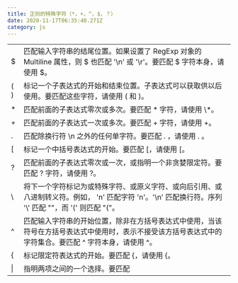 ```yaml
---
title: 正则的特殊字符（*，+，^，$，？）
date: 2020-11-17T06:35:40.271Z
category: js
---
```

<!--StartFragment-->

|     |                                                                                               |
| --- | --------------------------------------------------------------------------------------------- |
| $   | 匹配输入字符串的结尾位置。如果设置了 RegExp 对象的 Multiline 属性，则 $ 也匹配 '\n' 或 '\r'。要匹配 $ 字符本身，请使用 \$。             |
| ( ) | 标记一个子表达式的开始和结束位置。子表达式可以获取供以后使用。要匹配这些字符，请使用 \( 和 \)。                                           |
| \*  | 匹配前面的子表达式零次或多次。要匹配 \* 字符，请使用 \\*。                                                             |
| +   | 匹配前面的子表达式一次或多次。要匹配 + 字符，请使用 \+。                                                               |
| .   | 匹配除换行符 \n 之外的任何单字符。要匹配 . ，请使用 \. 。                                                            |
| [   | 标记一个中括号表达式的开始。要匹配 [，请使用 \[。                                                                   |
| ?   | 匹配前面的子表达式零次或一次，或指明一个非贪婪限定符。要匹配 ? 字符，请使用 \?。                                                   |
| \   | 将下一个字符标记为或特殊字符、或原义字符、或向后引用、或八进制转义符。例如， 'n' 匹配字符 'n'。'\n' 匹配换行符。序列 '\\' 匹配 "\"，而 '\(' 则匹配 "("。 |
| ^   | 匹配输入字符串的开始位置，除非在方括号表达式中使用，当该符号在方括号表达式中使用时，表示不接受该方括号表达式中的字符集合。要匹配 ^ 字符本身，请使用 \^。               |
| {   | 标记限定符表达式的开始。要匹配 {，请使用 \{。                                                                     |
| \|  | 指明两项之间的一个选择。要匹配 |，请使用 \|。                                                                     |

<!--EndFragment-->